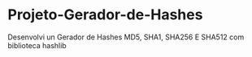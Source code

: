 # Projeto-Gerador-de-Hashes
Desenvolvi un Gerador de Hashes MD5, SHA1, SHA256 E SHA512  com biblioteca hashlib

